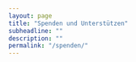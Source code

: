 ```yaml
---
layout: page
title: "Spenden und Unterstützen"
subheadline: ""
description: ""
permalink: "/spenden/"
---
```


